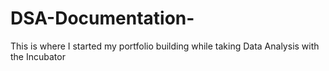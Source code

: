 # DSA-Documentation-
This is where I started my portfolio building while taking Data Analysis with the Incubator
